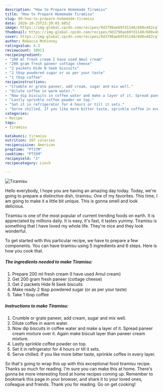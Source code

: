 ```yaml
---
description: "How to Prepare Homemade Tiramisu"
title: "How to Prepare Homemade Tiramisu"
slug: 80-how-to-prepare-homemade-tiramisu
date: 2020-10-25T23:39:03.685Z
image: https://img-global.cpcdn.com/recipes/9d3798ae69fd1148/680x482cq70/tiramisu-recipe-main-photo.jpg
thumbnail: https://img-global.cpcdn.com/recipes/9d3798ae69fd1148/680x482cq70/tiramisu-recipe-main-photo.jpg
cover: https://img-global.cpcdn.com/recipes/9d3798ae69fd1148/680x482cq70/tiramisu-recipe-main-photo.jpg
author: Rebecca McKinney
ratingvalue: 4.3
reviewcount: 10013
recipeingredient:
- "200 ml fresh cream I have used Amul cream"
- "200 gram fresh paneer cottage cheese"
- "2 packets Hide N Seek biscuits"
- "2 tbsp powdered sugar or as per your taste"
- "1 tbsp coffee"
recipeinstructions:
- "Crumble or grate paneer, add cream, sugar and mix well."
- "Dilute coffee in warm water."
- "Now dip biscuits in coffee water and make a layer of it. Spread paneer cream mixture over it. Again make biscuit layer than paneer cream mixture."
- "Lastly sprinkle coffee powder on top."
- "Set it in refrigerator for 4 hours or till it sets."
- "Serve chilled. If you like more bitter taste, sprinkle coffee in every layer."
categories:
- Recipe
tags:
- tiramisu

katakunci: tiramisu 
nutrition: 207 calories
recipecuisine: American
preptime: "PT37M"
cooktime: "PT35M"
recipeyield: "3"
recipecategory: Lunch

---
```



![Tiramisu](https://img-global.cpcdn.com/recipes/9d3798ae69fd1148/680x482cq70/tiramisu-recipe-main-photo.jpg)

Hello everybody, I hope you are having an amazing day today. Today, we're going to prepare a distinctive dish, tiramisu. One of my favorites. This time, I am going to make it a little bit unique. This is gonna smell and look delicious.



Tiramisu is one of the most popular of current trending foods on earth. It is appreciated by millions daily. It is easy, it's fast, it tastes yummy. Tiramisu is something that I have loved my whole life. They're nice and they look wonderful.


To get started with this particular recipe, we have to prepare a few components. You can have tiramisu using 5 ingredients and 6 steps. Here is how you cook that.

<!--inarticleads1-->

##### The ingredients needed to make Tiramisu:

1. Prepare 200 ml fresh cream (I have used Amul cream)
1. Get 200 gram fresh paneer (cottage cheese)
1. Get 2 packets Hide N Seek biscuits
1. Make ready 2 tbsp powdered sugar (or as per your taste)
1. Take 1 tbsp coffee




<!--inarticleads2-->

##### Instructions to make Tiramisu:

1. Crumble or grate paneer, add cream, sugar and mix well.
1. Dilute coffee in warm water.
1. Now dip biscuits in coffee water and make a layer of it. Spread paneer cream mixture over it. Again make biscuit layer than paneer cream mixture.
1. Lastly sprinkle coffee powder on top.
1. Set it in refrigerator for 4 hours or till it sets.
1. Serve chilled. If you like more bitter taste, sprinkle coffee in every layer.




So that's going to wrap this up with this exceptional food tiramisu recipe. Thanks so much for reading. I'm sure you can make this at home. There's gonna be more interesting food at home recipes coming up. Remember to bookmark this page in your browser, and share it to your loved ones, colleague and friends. Thank you for reading. Go on get cooking!
